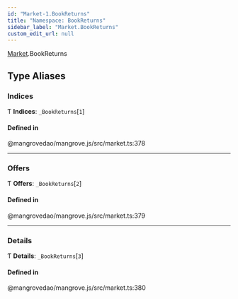 ```yaml
---
id: "Market-1.BookReturns"
title: "Namespace: BookReturns"
sidebar_label: "Market.BookReturns"
custom_edit_url: null
---
```


[Market](Market-1.md).BookReturns

## Type Aliases

### <a id="indices" name="indices"></a> Indices

Ƭ **Indices**: `_BookReturns`[``1``]

#### Defined in

@mangrovedao/mangrove.js/src/market.ts:378

___

### <a id="offers" name="offers"></a> Offers

Ƭ **Offers**: `_BookReturns`[``2``]

#### Defined in

@mangrovedao/mangrove.js/src/market.ts:379

___

### <a id="details" name="details"></a> Details

Ƭ **Details**: `_BookReturns`[``3``]

#### Defined in

@mangrovedao/mangrove.js/src/market.ts:380
